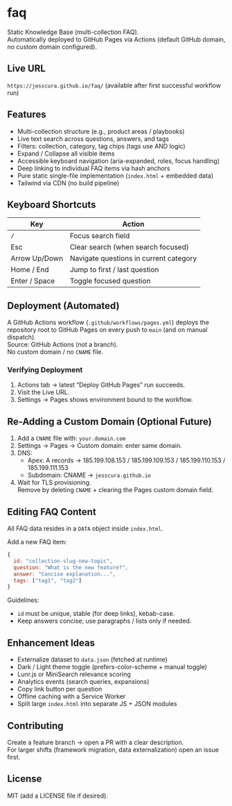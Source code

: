# faq

Static Knowledge Base (multi-collection FAQ).  
Automatically deployed to GitHub Pages via Actions (default GitHub domain, no custom domain configured).

## Live URL
`https://jesscura.github.io/faq/` (available after first successful workflow run)

## Features
- Multi-collection structure (e.g., product areas / playbooks)
- Live text search across questions, answers, and tags
- Filters: collection, category, tag chips (tags use AND logic)
- Expand / Collapse all visible items
- Accessible keyboard navigation (aria-expanded, roles, focus handling)
- Deep linking to individual FAQ items via hash anchors
- Pure static single-file implementation (`index.html` + embedded data)
- Tailwind via CDN (no build pipeline)

## Keyboard Shortcuts
| Key | Action |
|-----|--------|
| `/` | Focus search field |
| Esc | Clear search (when search focused) |
| Arrow Up/Down | Navigate questions in current category |
| Home / End | Jump to first / last question |
| Enter / Space | Toggle focused question |

## Deployment (Automated)
A GitHub Actions workflow (`.github/workflows/pages.yml`) deploys the repository root to GitHub Pages on every push to `main` (and on manual dispatch).  
Source: GitHub Actions (not a branch).  
No custom domain / no `CNAME` file.

### Verifying Deployment
1. Actions tab → latest “Deploy GitHub Pages” run succeeds.
2. Visit the Live URL.
3. Settings → Pages shows environment bound to the workflow.

## Re-Adding a Custom Domain (Optional Future)
1. Add a `CNAME` file with: `your.domain.com`
2. Settings → Pages → Custom domain: enter same domain.
3. DNS:
   - Apex: A records → 185.199.108.153 / 185.199.109.153 / 185.199.110.153 / 185.199.111.153
   - Subdomain: CNAME → `jesscura.github.io`
4. Wait for TLS provisioning.  
Remove by deleting `CNAME` + clearing the Pages custom domain field.

## Editing FAQ Content
All FAQ data resides in a `DATA` object inside `index.html`.

Add a new FAQ item:
```js
{
  id: "collection-slug-new-topic",
  question: "What is the new feature?",
  answer: "Concise explanation...",
  tags: ["tag1", "tag2"]
}
```
Guidelines:
- `id` must be unique, stable (for deep links), kebab-case.
- Keep answers concise; use paragraphs / lists only if needed.

## Enhancement Ideas
- Externalize dataset to `data.json` (fetched at runtime)
- Dark / Light theme toggle (prefers-color-scheme + manual toggle)
- Lunr.js or MiniSearch relevance scoring
- Analytics events (search queries, expansions)
- Copy link button per question
- Offline caching with a Service Worker
- Split large `index.html` into separate JS + JSON modules

## Contributing
Create a feature branch → open a PR with a clear description.  
For larger shifts (framework migration, data externalization) open an issue first.

## License
MIT (add a LICENSE file if desired).
